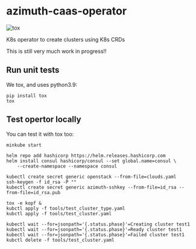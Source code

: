 # azimuth-caas-operator
![tox](https://github.com/stackhpc/azimuth-caas-operator/actions/workflows/tox.yaml/badge.svg?branch=main)

K8s operator to create clusters using K8s CRDs

This is still very much work in progress!!

## Run unit tests

We tox, and uses python3.9:

    pip install tox
    tox

## Test opertor locally

You can test it with tox too:

    minkube start

    helm repo add hashicorp https://helm.releases.hashicorp.com
    helm install consul hashicorp/consul --set global.name=consul \
        --create-namespace --namespace consul

    kubectl create secret generic openstack --from-file=clouds.yaml
    ssh-keygen -f id_rsa -P ""
    kubectl create secret generic azimuth-sshkey --from-file=id_rsa --from-file=id_rsa.pub

    tox -e kopf &
    kubctl apply -f tools/test_cluster_type.yaml
    kubctl apply -f tools/test_cluster.yaml

    kubectl wait --for=jsonpath='{.status.phase}'=Creating cluster test1
    kubectl wait --for=jsonpath='{.status.phase}'=Ready cluster test1
    kubectl wait --for=jsonpath='{.status.phase}'=Failed cluster test1
    kubctl delete -f tools/test_cluster.yaml
